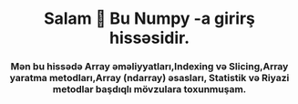 <h1 align="center">Salam 👋 Bu Numpy -a girirş hissəsidir.</h1>
<h3 align="center">Mən bu hissədə Array əməliyyatları,Indexing və Slicing,Array yaratma metodları,Array (ndarray) əsasları, Statistik və Riyazi metodlar başdıqlı mövzulara toxunmuşam.</h3>

